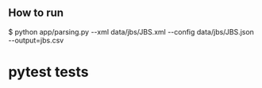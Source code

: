 

How to run
----------

$ python app/parsing.py --xml data/jbs/JBS.xml --config data/jbs/JBS.json --output=jbs.csv

# pytest tests
